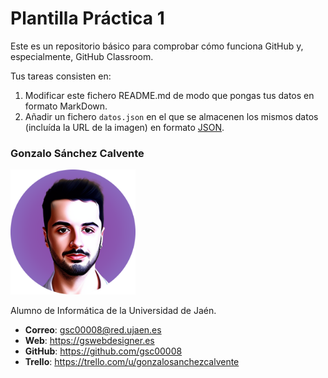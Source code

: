 # Plantilla Práctica 1
Este es un repositorio básico para comprobar cómo funciona GitHub y, especialmente, GitHub Classroom.

Tus tareas consisten en:
1) Modificar este fichero README.md de modo que pongas tus datos en formato MarkDown.
2) Añadir un fichero <code>datos.json</code> en el que se almacenen los mismos datos (incluída la URL de la imagen) en formato [JSON](https://es.wikipedia.org/wiki/JSON).

### Gonzalo Sánchez Calvente
<img src='/avatar.png' width='200px'>

Alumno de Informática de la Universidad de Jaén.
* **Correo**: gsc00008@red.ujaen.es
* **Web**: https://gswebdesigner.es
* **GitHub**: https://github.com/gsc00008
* **Trello**: https://trello.com/u/gonzalosanchezcalvente
